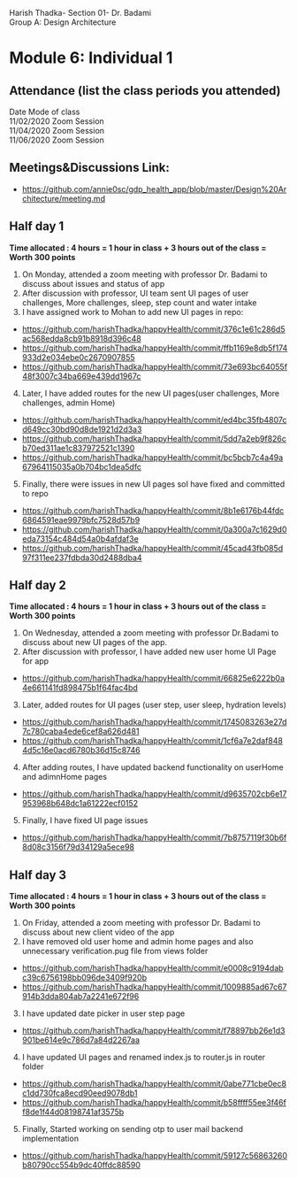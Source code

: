 
Harish Thadka- Section 01- Dr. Badami  
Group A: Design Architecture
# Module 6: Individual 1

## Attendance (list the class periods you attended)

Date    Mode of class  
11/02/2020 Zoom Session    
11/04/2020 Zoom Session  
11/06/2020 Zoom Session 

## Meetings&Discussions Link:
- https://github.com/annie0sc/gdp_health_app/blob/master/Design%20Architecture/meeting.md

 ## Half day 1
**Time allocated : 4 hours = 1 hour in class + 3 hours out of the class = Worth 300 points**
1. On Monday, attended a zoom meeting with professor Dr. Badami to discuss about issues and status of app
2. After discussion with professor, UI team sent UI pages of user challenges, More challenges, sleep, step count and water intake
3. I have assigned work to Mohan to add new UI pages in repo:
- https://github.com/harishThadka/happyHealth/commit/376c1e61c286d5ac568edda8cb91b8918d396c48
- https://github.com/harishThadka/happyHealth/commit/ffb1169e8db5f174933d2e034ebe0c2670907855
- https://github.com/harishThadka/happyHealth/commit/73e693bc64055f48f3007c34ba669e439dd1967c
4. Later, I have added routes for the new UI pages(user challenges, More challenges, admin Home)
- https://github.com/harishThadka/happyHealth/commit/ed4bc35fb4807cd649cc30bd90d8de1921d2d3a3
- https://github.com/harishThadka/happyHealth/commit/5dd7a2eb9f826cb70ed311ae1c837972521c1390
- https://github.com/harishThadka/happyHealth/commit/bc5bcb7c4a49a67964115035a0b704bc1dea5dfc
5. Finally, there were issues in new UI pages soI have fixed and committed to repo
- https://github.com/harishThadka/happyHealth/commit/8b1e6176b44fdc6864591eae9979bfc7528d57b9
- https://github.com/harishThadka/happyHealth/commit/0a300a7c1629d0eda73154c484d54a0b4afdaf3e
- https://github.com/harishThadka/happyHealth/commit/45cad43fb085d97f311ee237fdbda30d2488dba4

 ## Half day 2
 **Time allocated : 4 hours = 1 hour in class + 3 hours out of the class = Worth 300 points** 
 1. On Wednesday, attended a zoom meeting with professor Dr.Badami to discuss about new UI pages of the app.
 2. After discussion with professor, I have added new user home UI Page for app
 - https://github.com/harishThadka/happyHealth/commit/66825e6222b0a4e661141fd898475b1f64fac4bd
 3. Later, added routes for UI pages (user step, user sleep, hydration levels)
 - https://github.com/harishThadka/happyHealth/commit/1745083263e27d7c780caba4ede6cef8a626d481
 - https://github.com/harishThadka/happyHealth/commit/1cf6a7e2daf8484d5c16e0acd6780b36d15c8746
 4. After adding routes, I have updated backend functionality on userHome and adimnHome pages
 - https://github.com/harishThadka/happyHealth/commit/d9635702cb6e17953968b648dc1a61222ecf0152
 5. Finally, I have fixed UI page issues
 - https://github.com/harishThadka/happyHealth/commit/7b8757119f30b6f8d08c3156f79d34129a5ece98
 ## Half day 3
 **Time allocated : 4 hours = 1 hour in class + 3 hours out of the class = Worth 300 points**   
1. On Friday, attended a zoom meeting with professor Dr. Badami to discuss about new client video of the app
2. I have removed old user home and admin home pages and also unnecessary verification.pug file from views folder
- https://github.com/harishThadka/happyHealth/commit/e0008c9194dabc39c6756198bb096de3409f920b
- https://github.com/harishThadka/happyHealth/commit/1009885ad67c67914b3dda804ab7a2241e672f96
3. I have updated date picker in user step page
- https://github.com/harishThadka/happyHealth/commit/f78897bb26e1d3901be614e9c786d7a84d2267aa
4. I have updated UI pages and renamed index.js to router.js in router folder
- https://github.com/harishThadka/happyHealth/commit/0abe771cbe0ec8c1dd730fca8ecd90eed9078db1
- https://github.com/harishThadka/happyHealth/commit/b58ffff55ee3f46ff8de1f44d08198741af3575b
5. Finally, Started working on sending otp to user mail backend implementation
- https://github.com/harishThadka/happyHealth/commit/59127c56863260b80790cc554b9dc40ffdc88590
